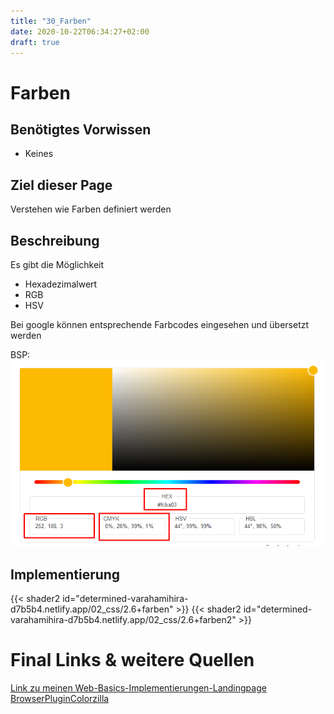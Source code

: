 ```yaml
---
title: "30_Farben"
date: 2020-10-22T06:34:27+02:00
draft: true
---
```


# Farben

## Benötigtes Vorwissen
- Keines

## Ziel dieser Page
Verstehen wie Farben definiert werden

## Beschreibung
Es gibt die Möglichkeit 
- Hexadezimalwert
- RGB
- HSV

Bei google können entsprechende Farbcodes eingesehen und übersetzt werden

BSP:
![](imgs/2020-10-22-06-42-27.png)

## Implementierung
{{< shader2 id="determined-varahamihira-d7b5b4.netlify.app/02_css/2.6+farben" >}}
{{< shader2 id="determined-varahamihira-d7b5b4.netlify.app/02_css/2.6+farben2" >}}

# Final Links & weitere Quellen
[Link zu meinen Web-Basics-Implementierungen-Landingpage](https://determined-varahamihira-d7b5b4.netlify.app/)
[BrowserPluginColorzilla](https://chrome.google.com/webstore/detail/colorzilla/bhlhnicpbhignbdhedgjhgdocnmhomnp?hl=de)